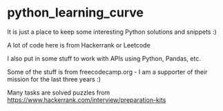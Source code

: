 # python_learning_curve

It is just a place to keep some interesting Python solutions and snippets :)

A lot of code here is from Hackerrank or Leetcode

I also put in some stuff to work with APIs using Python, Pandas, etc.

Some of the stuff is from freecodecamp.org - I am a supporter of their mission for the last three years :)

Many tasks are solved puzzles from https://www.hackerrank.com/interview/preparation-kits
